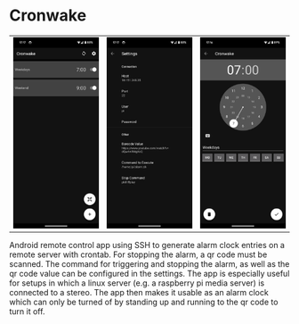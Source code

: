 # Cronwake
| | | |
| ------------------------|------------------------|------------------------|
|![](images/example_0.png)|![](images/example_1.png)|![](images/example_2.png)|

Android remote control app using SSH to generate alarm clock entries on a remote server with crontab. For stopping the alarm, a qr code must be scanned. The command for triggering and stopping the alarm, as well as the qr code value can be configured in the settings. The app is especially useful for setups in which a linux server (e.g. a raspberry pi media server) is connected to a stereo. The app then makes it usable as an alarm clock which can only be turned of by standing up and running to the qr code to turn it off.


